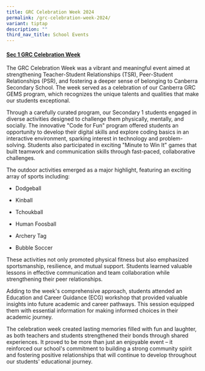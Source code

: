 ```yaml
---
title: GRC Celebration Week 2024
permalink: /grc-celebration-week-2024/
variant: tiptap
description: ""
third_nav_title: School Events
---
```

<h4><strong><u>Sec 1 GRC Celebration Week</u></strong></h4>
<p>The GRC Celebration Week was a vibrant and meaningful event aimed at strengthening
Teacher-Student Relationships (TSR), Peer-Student Relationships (PSR),
and fostering a deeper sense of belonging to Canberra Secondary School.
The week served as a celebration of our Canberra GRC GEMS program, which
recognizes the unique talents and qualities that make our students exceptional.</p>
<p>Through a carefully curated program, our Secondary 1 students engaged
in diverse activities designed to challenge them physically, mentally,
and socially. The innovative "Code for Fun" program offered students an
opportunity to develop their digital skills and explore coding basics in
an interactive environment, sparking interest in technology and problem-solving.
Students also participated in exciting "Minute to Win It" games that built
teamwork and communication skills through fast-paced, collaborative challenges.</p>
<p>The outdoor activities emerged as a major highlight, featuring an exciting
array of sports including:</p>
<ul data-tight="true" class="tight">
<li>
<p>Dodgeball</p>
</li>
<li>
<p>Kinball</p>
</li>
<li>
<p>Tchoukball</p>
</li>
<li>
<p>Human Foosball</p>
</li>
<li>
<p>Archery Tag</p>
</li>
<li>
<p>Bubble Soccer</p>
</li>
</ul>
<p>These activities not only promoted physical fitness but also emphasized
sportsmanship, resilience, and mutual support. Students learned valuable
lessons in effective communication and team collaboration while strengthening
their peer relationships.</p>
<p>Adding to the week's comprehensive approach, students attended an Education
and Career Guidance (ECG) workshop that provided valuable insights into
future academic and career pathways. This session equipped them with essential
information for making informed choices in their academic journey.</p>
<p>The celebration week created lasting memories filled with fun and laughter,
as both teachers and students strengthened their bonds through shared experiences.
It proved to be more than just an enjoyable event – it reinforced our school's
commitment to building a strong community spirit and fostering positive
relationships that will continue to develop throughout our students' educational
journey.</p>
<p></p>
<p></p>